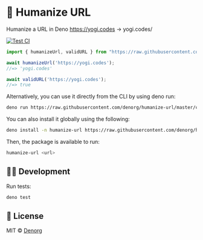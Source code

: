 # 🔗 Humanize URL

Humanize a URL in Deno https://yogi.codes → yogi.codes/

[![Test CI](https://github.com/denorg/humanize-url/workflows/Test%20CI/badge.svg)](https://github.com/denorg/humanize-url/actions)

```ts
import { humanizeUrl, validURL } from "https://raw.githubusercontent.com/denorg/humanize-url/master/mod.ts";

await humanizeUrl('https://yogi.codes');
//=> 'yogi.codes'

await validURL('https://yogi.codes');
//=> true
```

Alternatively, you can use it directly from the CLI by using deno run:

```bash
deno run https://raw.githubusercontent.com/denorg/humanize-url/master/cli.ts <url>
```

You can also install it globally using the following:

```bash
deno install -n humanize-url https://raw.githubusercontent.com/denorg/humanize-url/master/cli.ts
```

Then, the package is available to run:

```bash
humanize-url <url>
```

## 👩‍💻 Development

Run tests:

```bash
deno test
```

## 📄 License

MIT © [Denorg](https://den.org.in)
